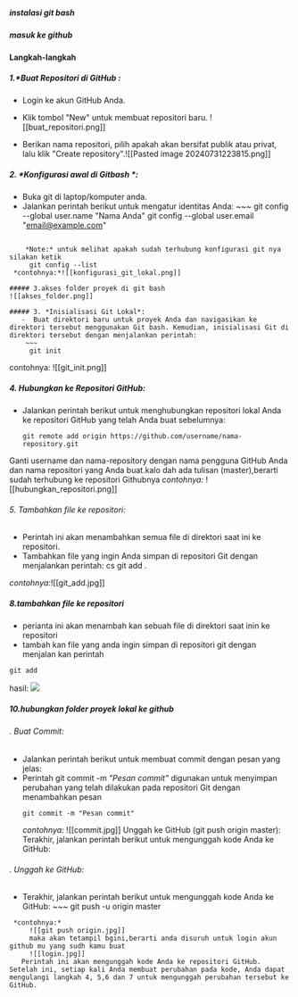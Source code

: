
##### instalasi git bash
##### masuk ke github

#### Langkah-langkah
##### 1.*Buat Repositori di GitHub :
   - Login ke akun GitHub Anda.
   - Klik tombol "New" untuk membuat repositori baru. ![[buat_repositori.png]]
   
   - Berikan nama repositori, pilih apakah akan bersifat publik atau privat, lalu klik "Create repository".![[Pasted image 20240731223815.png]]

##### 2. *Konfigurasi awal di Gitbash *:
   - Buka git di laptop/komputer anda.
   - Jalankan perintah berikut untuk mengatur identitas Anda:
    ~~~
     git config --global user.name "Nama Anda"
     git config --global user.email "email@example.com"
~~~

    *Note:* untuk melihat apakah sudah terhubung konfigurasi git nya silakan ketik 
     git config --list
 *contohnya:*![[konfigurasi_git_lokal.png]]

##### 3.akses folder proyek di git bash
![[akses_folder.png]]

##### 3. *Inisialisasi Git Lokal*:
   -  Buat direktori baru untuk proyek Anda dan navigasikan ke direktori tersebut menggunakan Git bash. Kemudian, inisialisasi Git di direktori tersebut dengan menjalankan perintah:
    ~~~
     git init
 ~~~ 
 contohnya:
      ![[git_init.png]]
      
     
##### 4. *Hubungkan ke Repositori GitHub*:
   - Jalankan perintah berikut untuk menghubungkan repositori lokal Anda ke repositori GitHub yang telah Anda buat sebelumnya:
     ~~~shell
     git remote add origin https://github.com/username/nama-repository.git
     ~~~
   Ganti username dan nama-repository dengan nama pengguna GitHub Anda dan nama repositori yang Anda buat.kalo dah ada tulisan (master),berarti sudah terhubung ke repositori Githubnya
   *contohnya:*
     ![[hubungkan_repositori.png]]
     
###### 5. *Tambahkan file ke repositori*: 
   - Perintah ini akan menambahkan semua file di direktori saat ini ke repositori.
   - Tambahkan file yang ingin Anda simpan di repositori Git dengan menjalankan perintah:
     cs
     git add .
     
   *contohnya:*![[git_add.jpg]]

##### 8.tambahkan file ke repositori
- perianta ini  akan menambah kan sebuah file di direktori saat inin ke repositori
- tambah kan file yang anda ingin simpan di repositori git dengan menjalan kan perintah 

```git
git add
```

hasil: 
![](git_add.png)
##### 10.hubungkan folder proyek lokal ke github
###### . *Buat Commit:*
   - Jalankan perintah berikut untuk membuat commit dengan pesan yang jelas:
   - Perintah git commit -m *"Pesan commit"* digunakan untuk menyimpan perubahan yang telah dilakukan pada repositori Git dengan menambahkan pesan
     ~~~git
     git commit -m "Pesan commit"
     ~~~
     *contohnya:*
     ![[commit.jpg]]
   Unggah ke GitHub   (git push origin master):
   Terakhir, jalankan perintah berikut untuk mengunggah kode Anda ke GitHub:

###### . *Unggah ke GitHub*:
   - Terakhir, jalankan perintah berikut untuk mengunggah kode Anda ke GitHub:
    ~~~
     git push -u origin master
~~~ 
 *contohnya:*
     ![[git push origin.jpg]]
     maka akan tetampil bgini,berarti anda disuruh untuk login akun github mu yang sudh kamu buat 
     ![[login.jpg]]
   Perintah ini akan mengunggah kode Anda ke repositori GitHub. Setelah ini, setiap kali Anda membuat perubahan pada kode, Anda dapat mengulangi langkah 4, 5,6 dan 7 untuk mengunggah perubahan tersebut ke GitHub.

